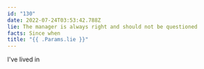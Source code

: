 ```yaml
---
id: "130"
date: 2022-07-24T03:53:42.788Z
lie: The manager is always right and should not be questioned
facts: Since when
title: "{{ .Params.lie }}"
---
```


I've lived in
